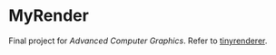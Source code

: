 # MyRender

Final project for *Advanced Computer Graphics*. Refer to [tinyrenderer](https://github.com/ssloy/tinyrenderer).